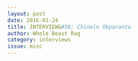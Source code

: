 ```yaml
---
layout: post 
date: 2016-01-24
title: INTERVIEW&#58; Chinelo Okparanta
author: Whole Beast Rag
category: interviews
issue: misc
---
```

